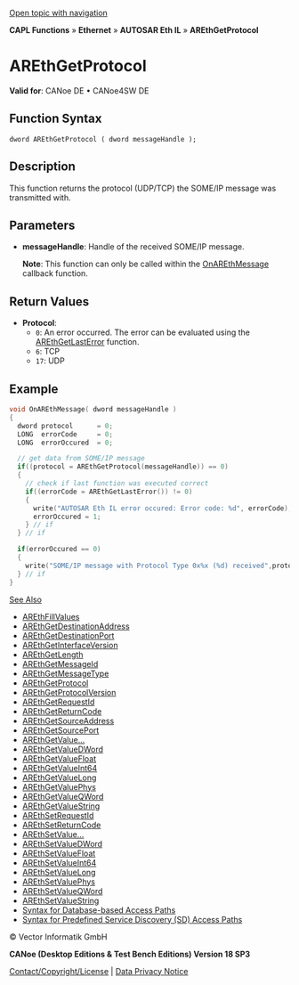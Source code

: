 [Open topic with navigation](../../../../../../CANoeDEFamily.htm#Topics/CAPLFunctions/IP/AUTOSARethIL/Functions/CAPLfunctionAREthGetProtocol.md)

**CAPL Functions** » **Ethernet** » **AUTOSAR Eth IL** » **AREthGetProtocol**

# AREthGetProtocol

**Valid for**: CANoe DE • CANoe4SW DE

## Function Syntax

```
dword AREthGetProtocol ( dword messageHandle );
```

## Description

This function returns the protocol (UDP/TCP) the SOME/IP message was transmitted with.

## Parameters

- **messageHandle**: Handle of the received SOME/IP message.

  **Note**: This function can only be called within the [OnAREthMessage](CAPLfunctionOnAREthMessage.md) callback function.

## Return Values

- **Protocol**:
  - `0`: An error occurred. The error can be evaluated using the [AREthGetLastError](CAPLfunctionAREthGetLastError.md) function.
  - `6`: TCP
  - `17`: UDP

## Example

```c
void OnAREthMessage( dword messageHandle )
{
  dword protocol      = 0;
  LONG  errorCode     = 0;
  LONG  errorOccured  = 0;

  // get data from SOME/IP message
  if((protocol = AREthGetProtocol(messageHandle)) == 0)
  {
    // check if last function was executed correct
    if((errorCode = AREthGetLastError()) != 0)
    {
      write("AUTOSAR Eth IL error occured: Error code: %d", errorCode);
      errorOccured = 1;
    } // if
  } // if

  if(errorOccured == 0)
  {
    write("SOME/IP message with Protocol Type 0x%x (%d) received",protocol,protocol);
  } // if
}
```

[See Also](javascript:void(0);)
- [AREthFillValues](CAPLfunctionAREthFillValues.md#aanchor7828)
- [AREthGetDestinationAddress](CAPLfunctionAREthGetDestinationAddress.md#aanchor23823)
- [AREthGetDestinationPort](CAPLfunctionAREthGetDestinationPort.md#aanchor1389)
- [AREthGetInterfaceVersion](CAPLfunctionAREthGetInterfaceVersion.md#aanchor8618)
- [AREthGetLength](CAPLfunctionAREthGetLength.md#aanchor584)
- [AREthGetMessageId](CAPLfunctionAREthGetMessageId.md#aanchor12320)
- [AREthGetMessageType](CAPLfunctionAREthGetMessageType.md#aanchor30485)
- [AREthGetProtocol](#aanchor24304)
- [AREthGetProtocolVersion](CAPLfunctionAREthGetProtocolVersion.md#aanchor14682)
- [AREthGetRequestId](CAPLfunctionAREthGetRequestId.md#aanchor13716)
- [AREthGetReturnCode](CAPLfunctionAREthGetReturnCode.md#aanchor405)
- [AREthGetSourceAddress](CAPLfunctionAREthGetSourceAddress.md#aanchor11241)
- [AREthGetSourcePort](CAPLfunctionAREthGetSourcePort.md#aanchor6456)
- [AREthGetValue...](CAPLfunctionAREthGetValue.md#aanchor3713)
- [AREthGetValueDWord](CAPLfunctionAREthGetValueDWord.md#aanchor1597)
- [AREthGetValueFloat](CAPLfunctionAREthGetValueFloat.md#aanchor8487)
- [AREthGetValueInt64](CAPLfunctionAREthGetValueInt64.md#aanchor16774)
- [AREthGetValueLong](CAPLfunctionAREthGetValueLong.md#aanchor17591)
- [AREthGetValuePhys](CAPLfunctionAREthGetValuePhys.md#aanchor13149)
- [AREthGetValueQWord](CAPLfunctionAREthGetValueQWord.md#aanchor5973)
- [AREthGetValueString](CAPLfunctionAREthGetValueString.md#aanchor5730)
- [AREthSetRequestId](CAPLfunctionAREthSetRequestId.md#aanchor15454)
- [AREthSetReturnCode](CAPLfunctionAREthSetReturnCode.md#aanchor25639)
- [AREthSetValue...](CAPLfunctionAREthSetValue.md#aanchor18328)
- [AREthSetValueDWord](CAPLfunctionAREthSetValueDWord.md#aanchor10782)
- [AREthSetValueFloat](CAPLfunctionAREthSetValueFloat.md#aanchor18228)
- [AREthSetValueInt64](CAPLfunctionAREthSetValueInt64.md#aanchor29739)
- [AREthSetValueLong](CAPLfunctionAREthSetValueLong.md#aanchor24876)
- [AREthSetValuePhys](CAPLfunctionAREthSetValuePhys.md#aanchor11265)
- [AREthSetValueQWord](CAPLfunctionAREthSetValueQWord.md#aanchor30957)
- [AREthSetValueString](CAPLfunctionAREthSetValueString.md#aanchor9201)
- [Syntax for Database-based Access Paths](CAPLfunctionAREthSyntaxDatabaseAccessPath.md#aanchor1875)
- [Syntax for Predefined Service Discovery (SD) Access Paths](CAPLfunctionAREthSyntaxPredefinedSDAccessPath.md#aanchor18979)

© Vector Informatik GmbH

**CANoe (Desktop Editions & Test Bench Editions) Version 18 SP3**

[Contact/Copyright/License](../../../../Shared/ContactCopyrightLicense.md) | [Data Privacy Notice](https://www.vector.com/int/en/company/get-info/privacy-policy/)
